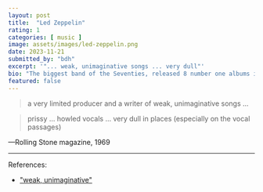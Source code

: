 ```yaml
---
layout: post
title:  "Led Zeppelin"
rating: 1
categories: [ music ]
image: assets/images/led-zeppelin.png
date: 2023-11-21
submitted_by: "bdh"
excerpt: '"... weak, unimaginative songs ... very dull"'
bio: "The biggest band of the Seventies, released 8 number one albums in a row"
featured: false
---
```


> a very limited producer and a writer of weak, unimaginative songs ...

>  prissy ... howled vocals ... very dull in places (especially on the vocal passages)

—Rolling Stone magazine, 1969

---

References:

- ["weak, unimaginative"](https://www.rollingstone.com/music/music-album-reviews/led-zeppelin-i-187298/)
